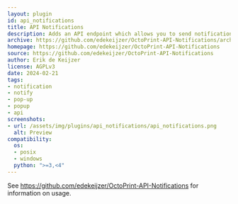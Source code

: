 ```yaml
---
layout: plugin
id: api_notifications
title: API Notifications
description: Adds an API endpoint which allows you to send notification pop-ups to the OctoPrint interface from scripts
archive: https://github.com/edekeijzer/OctoPrint-API-Notifications/archive/main.zip
homepage: https://github.com/edekeijzer/OctoPrint-API-Notifications
source: https://github.com/edekeijzer/OctoPrint-API-Notifications
author: Erik de Keijzer
license: AGPLv3
date: 2024-02-21
tags:
- notification
- notify
- pop-up
- popup
- api
screenshots:
- url: /assets/img/plugins/api_notifications/api_notifications.png
  alt: Preview
compatibility:
  os:
  - posix
  - windows
  python: ">=3,<4"
---
```


See <https://github.com/edekeijzer/OctoPrint-API-Notifications> for information on usage.